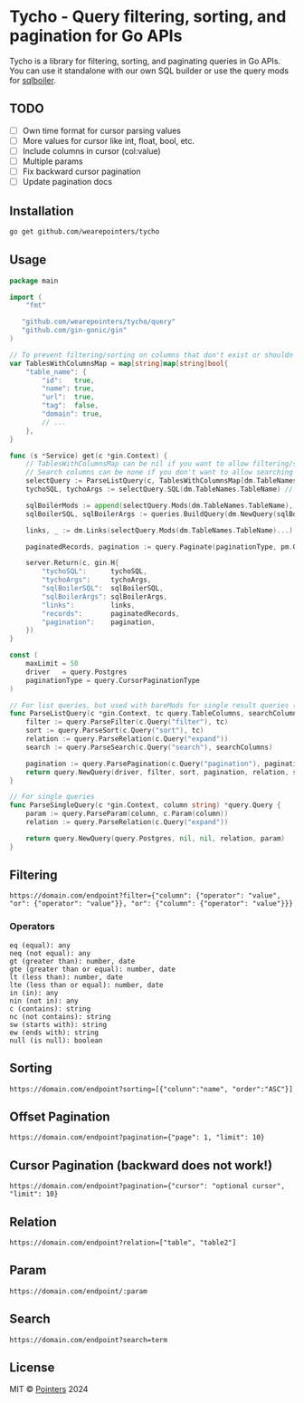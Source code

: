 # Tycho - Query filtering, sorting, and pagination for Go APIs

Tycho is a library for filtering, sorting, and paginating queries in Go APIs. You can use it standalone with our own SQL builder or use the query mods for [sqlboiler](https://github.com/volatiletech/sqlboiler).

## TODO
- [ ] Own time format for cursor parsing values
- [ ] More values for cursor like int, float, bool, etc.
- [ ] Include columns in cursor (col:value)
- [ ] Multiple params
- [ ] Fix backward cursor pagination
- [ ] Update pagination docs

## Installation

```bash
go get github.com/wearepointers/tycho
```

## Usage

```go
package main

import (
    "fmt"

   "github.com/wearepointers/tycho/query"
   "github.com/gin-gonic/gin"
)

// To prevent filtering/sorting on columns that don't exist or shouldn't be filtered/sorted on
var TablesWithColumnsMap = map[string]map[string]bool{
	"table_name": {
		"id":   true,
		"name": true,
		"url":  true,
		"tag":  false,
		"domain": true,
		// ...
	},
}

func (s *Service) get(c *gin.Context) {
	// TablesWithColumnsMap can be nil if you want to allow filtering/sorting without checking
	// Search columns can be none if you don't want to allow searching
	selectQuery := ParseListQuery(c, TablesWithColumnsMap[dm.TableNames.TableName], "id", "name", "url")
	tychoSQL, tychoArgs := selectQuery.SQL(dm.TableNames.TableName) // Get the SQL and args via Tycho

	sqlBoilerMods := append(selectQuery.Mods(dm.TableNames.TableName), qm.From(dm.TableNames.TableName)) // Mods is for list, bareMods is for update, count, etc.
	sqlBoilerSQL, sqlBoilerArgs := queries.BuildQuery(dm.NewQuery(sqlBoilerMods...)) // Get the SQL and args via SQLboiler

	links, _ := dm.Links(selectQuery.Mods(dm.TableNames.TableName)...).All(c, s.db) // Get the links via SQLboiler

	paginatedRecords, pagination := query.Paginate(paginationType, pm.Query, links)

	server.Return(c, gin.H{
		"tychoSQL":      tychoSQL,
		"tychoArgs":     tychoArgs,
		"sqlBoilerSQL":  sqlBoilerSQL,
		"sqlBoilerArgs": sqlBoilerArgs,
		"links":         links,
		"records":       paginatedRecords,
		"pagination":    pagination,
	})
}

const (
	maxLimit = 50
	driver   = query.Postgres
	paginationType = query.CursorPaginationType
)

// For list queries, but used with bareMods for single result queries (like sum, count, etc.)
func ParseListQuery(c *gin.Context, tc query.TableColumns, searchColumns ...string) *query.Query {
	filter := query.ParseFilter(c.Query("filter"), tc)
	sort := query.ParseSort(c.Query("sort"), tc)
	relation := query.ParseRelation(c.Query("expand"))
	search := query.ParseSearch(c.Query("search"), searchColumns)

	pagination := query.ParsePagination(c.Query("pagination"), paginationType, maxLimit, false, sort)
	return query.NewQuery(driver, filter, sort, pagination, relation, search)
}

// For single queries
func ParseSingleQuery(c *gin.Context, column string) *query.Query {
	param := query.ParseParam(column, c.Param(column))
	relation := query.ParseRelation(c.Query("expand"))

	return query.NewQuery(query.Postgres, nil, nil, relation, param)
}


```

## Filtering

```
https://domain.com/endpoint?filter={"column": {"operator": "value", "or": {"operator": "value"}}, "or": {"column": {"operator": "value"}}}

```

### Operators

```
eq (equal): any
neq (not equal): any
gt (greater than): number, date
gte (greater than or equal): number, date
lt (less than): number, date
lte (less than or equal): number, date
in (in): any
nin (not in): any
c (contains): string
nc (not contains): string
sw (starts with): string
ew (ends with): string
null (is null): boolean
```

## Sorting

```
https://domain.com/endpoint?sorting=[{"colunn":"name", "order":"ASC"}]
```

## Offset Pagination

```
https://domain.com/endpoint?pagination={"page": 1, "limit": 10}
```

## Cursor Pagination (backward does not work!)

```
https://domain.com/endpoint?pagination={"cursor": "optional cursor", "limit": 10}
```

## Relation

```
https://domain.com/endpoint?relation=["table", "table2"]
```

## Param

``` 
https://domain.com/endpoint/:param
```

## Search

```
https://domain.com/endpoint?search=term
```

## License

MIT © [Pointers](./LICENSE) 2024
